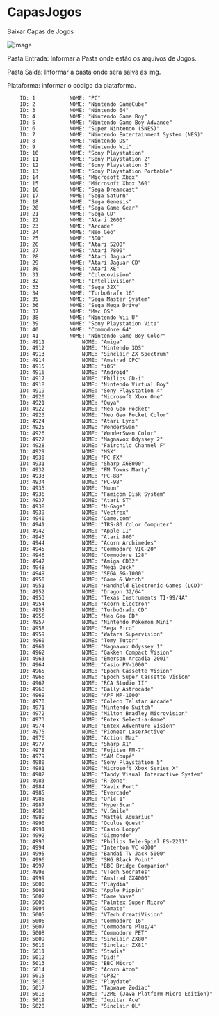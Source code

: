 # CapasJogos
Baixar Capas de Jogos


![image](https://github.com/Phoenixx1202/CapasJogos/assets/26288409/c9e0c9d0-a22a-4047-adee-38c14a73803b)



Pasta Entrada: Informar a Pasta onde estão os arquivos de Jogos.

Pasta Saída: Informar a pasta onde sera salva as img.

Plataforma: informar o código da plataforma.

        ID: 1	        NOME: "PC"
        ID: 2	        NOME: "Nintendo GameCube"
        ID: 3	        NOME: "Nintendo 64"
        ID: 4	        NOME: "Nintendo Game Boy"
        ID: 5	        NOME: "Nintendo Game Boy Advance"
        ID: 6	        NOME: "Super Nintendo (SNES)"
        ID: 7	        NOME: "Nintendo Entertainment System (NES)"
        ID: 8	        NOME: "Nintendo DS"
        ID: 9	        NOME: "Nintendo Wii"
        ID: 10	        NOME: "Sony Playstation"
        ID: 11	        NOME: "Sony Playstation 2"
        ID: 12	        NOME: "Sony Playstation 3"
        ID: 13	        NOME: "Sony Playstation Portable"
        ID: 14	        NOME: "Microsoft Xbox"
        ID: 15	        NOME: "Microsoft Xbox 360"
        ID: 16	        NOME: "Sega Dreamcast"
        ID: 17	        NOME: "Sega Saturn"
        ID: 18	        NOME: "Sega Genesis"
        ID: 20	        NOME: "Sega Game Gear"
        ID: 21	        NOME: "Sega CD"
        ID: 22	        NOME: "Atari 2600"
        ID: 23	        NOME: "Arcade"
        ID: 24	        NOME: "Neo Geo"
        ID: 25	        NOME: "3DO"
        ID: 26	        NOME: "Atari 5200"
        ID: 27	        NOME: "Atari 7800"
        ID: 28	        NOME: "Atari Jaguar"
        ID: 29	        NOME: "Atari Jaguar CD"
        ID: 30	        NOME: "Atari XE"
        ID: 31	        NOME: "Colecovision"
        ID: 32	        NOME: "Intellivision"
        ID: 33	        NOME: "Sega 32X"
        ID: 34	        NOME: "TurboGrafx 16"
        ID: 35	        NOME: "Sega Master System"
        ID: 36	        NOME: "Sega Mega Drive"
        ID: 37	        NOME: "Mac OS"
        ID: 38	        NOME: "Nintendo Wii U"
        ID: 39	        NOME: "Sony Playstation Vita"
        ID: 40	        NOME: "Commodore 64"
        ID: 41	        NOME: "Nintendo Game Boy Color"
        ID: 4911	        NOME: "Amiga"
        ID: 4912	        NOME: "Nintendo 3DS"
        ID: 4913	        NOME: "Sinclair ZX Spectrum"
        ID: 4914	        NOME: "Amstrad CPC"
        ID: 4915	        NOME: "iOS"
        ID: 4916	        NOME: "Android"
        ID: 4917	        NOME: "Philips CD-i"
        ID: 4918	        NOME: "Nintendo Virtual Boy"
        ID: 4919	        NOME: "Sony Playstation 4"
        ID: 4920	        NOME: "Microsoft Xbox One"
        ID: 4921	        NOME: "Ouya"
        ID: 4922	        NOME: "Neo Geo Pocket"
        ID: 4923	        NOME: "Neo Geo Pocket Color"
        ID: 4924	        NOME: "Atari Lynx"
        ID: 4925	        NOME: "WonderSwan"
        ID: 4926	        NOME: "WonderSwan Color"
        ID: 4927	        NOME: "Magnavox Odyssey 2"
        ID: 4928	        NOME: "Fairchild Channel F"
        ID: 4929	        NOME: "MSX"
        ID: 4930	        NOME: "PC-FX"
        ID: 4931	        NOME: "Sharp X68000"
        ID: 4932	        NOME: "FM Towns Marty"
        ID: 4933	        NOME: "PC-88"
        ID: 4934	        NOME: "PC-98"
        ID: 4935	        NOME: "Nuon"
        ID: 4936	        NOME: "Famicom Disk System"
        ID: 4937	        NOME: "Atari ST"
        ID: 4938	        NOME: "N-Gage"
        ID: 4939	        NOME: "Vectrex"
        ID: 4940	        NOME: "Game.com"
        ID: 4941	        NOME: "TRS-80 Color Computer"
        ID: 4942	        NOME: "Apple II"
        ID: 4943	        NOME: "Atari 800"
        ID: 4944	        NOME: "Acorn Archimedes"
        ID: 4945	        NOME: "Commodore VIC-20"
        ID: 4946	        NOME: "Commodore 128"
        ID: 4947	        NOME: "Amiga CD32"
        ID: 4948	        NOME: "Mega Duck"
        ID: 4949	        NOME: "SEGA SG-1000"
        ID: 4950	        NOME: "Game & Watch"
        ID: 4951	        NOME: "Handheld Electronic Games (LCD)"
        ID: 4952	        NOME: "Dragon 32/64"
        ID: 4953	        NOME: "Texas Instruments TI-99/4A"
        ID: 4954	        NOME: "Acorn Electron"
        ID: 4955	        NOME: "TurboGrafx CD"
        ID: 4956	        NOME: "Neo Geo CD"
        ID: 4957	        NOME: "Nintendo Pokémon Mini"
        ID: 4958	        NOME: "Sega Pico"
        ID: 4959	        NOME: "Watara Supervision"
        ID: 4960	        NOME: "Tomy Tutor"
        ID: 4961	        NOME: "Magnavox Odyssey 1"
        ID: 4962	        NOME: "Gakken Compact Vision"
        ID: 4963	        NOME: "Emerson Arcadia 2001"
        ID: 4964	        NOME: "Casio PV-1000"
        ID: 4965	        NOME: "Epoch Cassette Vision"
        ID: 4966	        NOME: "Epoch Super Cassette Vision"
        ID: 4967	        NOME: "RCA Studio II"
        ID: 4968	        NOME: "Bally Astrocade"
        ID: 4969	        NOME: "APF MP-1000"
        ID: 4970	        NOME: "Coleco Telstar Arcade"
        ID: 4971	        NOME: "Nintendo Switch"
        ID: 4972	        NOME: "Milton Bradley Microvision"
        ID: 4973	        NOME: "Entex Select-a-Game"
        ID: 4974	        NOME: "Entex Adventure Vision"
        ID: 4975	        NOME: "Pioneer LaserActive"
        ID: 4976	        NOME: "Action Max"
        ID: 4977	        NOME: "Sharp X1"
        ID: 4978	        NOME: "Fujitsu FM-7"
        ID: 4979	        NOME: "SAM Coupé"
        ID: 4980	        NOME: "Sony Playstation 5"
        ID: 4981	        NOME: "Microsoft Xbox Series X"
        ID: 4982	        NOME: "Tandy Visual Interactive System"
        ID: 4983	        NOME: "R-Zone"
        ID: 4984	        NOME: "Xavix Port"
        ID: 4985	        NOME: "Evercade"
        ID: 4986	        NOME: "Oric-1"
        ID: 4987	        NOME: "HyperScan"
        ID: 4988	        NOME: "V.Smile"
        ID: 4989	        NOME: "Mattel Aquarius"
        ID: 4990	        NOME: "Oculus Quest"
        ID: 4991	        NOME: "Casio Loopy"
        ID: 4992	        NOME: "Gizmondo"
        ID: 4993	        NOME: "Philips Tele-Spiel ES-2201"
        ID: 4994	        NOME: "Interton VC 4000"
        ID: 4995	        NOME: "Bandai TV Jack 5000"
        ID: 4996	        NOME: "SHG Black Point"
        ID: 4997	        NOME: "BBC Bridge Companion"
        ID: 4998	        NOME: "VTech Socrates"
        ID: 4999	        NOME: "Amstrad GX4000"
        ID: 5000	        NOME: "Playdia"
        ID: 5001	        NOME: "Apple Pippin"
        ID: 5002	        NOME: "Game Wave"
        ID: 5003	        NOME: "Palmtex Super Micro"
        ID: 5004	        NOME: "Gamate"
        ID: 5005	        NOME: "VTech CreatiVision"
        ID: 5006	        NOME: "Commodore 16"
        ID: 5007	        NOME: "Commodore Plus/4"
        ID: 5008	        NOME: "Commodore PET"
        ID: 5009	        NOME: "Sinclair ZX80"
        ID: 5010	        NOME: "Sinclair ZX81"
        ID: 5011	        NOME: "Stadia"
        ID: 5012	        NOME: "Didj"
        ID: 5013	        NOME: "BBC Micro"
        ID: 5014	        NOME: "Acorn Atom"
        ID: 5015	        NOME: "GP32"
        ID: 5016	        NOME: "Playdate"
        ID: 5017	        NOME: "Tapwave Zodiac"
        ID: 5018	        NOME: "J2ME (Java Platform Micro Edition)"
        ID: 5019	        NOME: "Jupiter Ace"
        ID: 5020	        NOME: "Sinclair QL"
